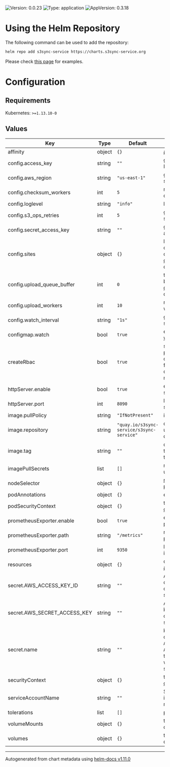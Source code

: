 <!--
s3sync-service - Realtime S3 synchronisation tool
Copyright (c) 2020  Yevgeniy Valeyev

This program is free software: you can redistribute it and/or modify
it under the terms of the GNU General Public License as published by
the Free Software Foundation, either version 3 of the License, or
(at your option) any later version.

This program is distributed in the hope that it will be useful,
but WITHOUT ANY WARRANTY; without even the implied warranty of
MERCHANTABILITY or FITNESS FOR A PARTICULAR PURPOSE.  See the
GNU General Public License for more details.

You should have received a copy of the GNU General Public License
along with this program.  If not, see <http://www.gnu.org/licenses/>.
 -->

![Version: 0.0.23](https://img.shields.io/badge/Version-0.0.23-informational?style=flat-square) ![Type: application](https://img.shields.io/badge/Type-application-informational?style=flat-square) ![AppVersion: 0.3.18](https://img.shields.io/badge/AppVersion-0.3.18-informational?style=flat-square)

# Using the Helm Repository

The following command can be used to add the repository:
```bash
helm repo add s3sync-service https://charts.s3sync-service.org
```

Please check [this page](running-on-k8s.md#helm) for examples.

# Configuration

## Requirements

Kubernetes: `>=1.13.10-0`

## Values

| Key | Type | Default | Description |
|-----|------|---------|-------------|
| affinity | object | `{}` | [affinity](https://kubernetes.io/docs/concepts/scheduling-eviction/assign-pod-node/#affinity-and-anti-affinity) settings |
| config.access_key | string | `""` | [global](configuration.md#global-configuration-options) AWS access key ID settings |
| config.aws_region | string | `"us-east-1"` | [global](configuration.md#global-configuration-options) AWS Region settings |
| config.checksum_workers | int | `5` | number of the checksum workers |
| config.loglevel | string | `"info"` | logging level |
| config.s3_ops_retries | int | `5` | [global](configuration.md#global-configuration-options) S3 retries settings |
| config.secret_access_key | string | `""` | [global](configuration.md#global-configuration-options) AWS secret access key settings |
| config.sites | object | `{}` | list of site configuration options, check the [documentation](configuration.md#site-configuration-options) for details |
| config.upload_queue_buffer | int | `0` | the upload queue buffer, check the [documentation](configuration.md#global-configuration-options) for details |
| config.upload_workers | int | `10` | number of the upload workers |
| config.watch_interval | string | `"1s"` | [global](configuration.md#global-configuration-options) watch interval settings |
| configmap.watch | bool | `true` | enable the [configmap watch](k8s-integration.md) feature |
| createRbac | bool | `true` | set to false if you not planning on using configmap watch functionality or want to create RBAC objects manually |
| httpServer.enable | bool | `true` | enable the s3sync-service [http service](http-server.md) |
| httpServer.port | int | `8090` | listen port for the s3sync http service |
| image.pullPolicy | string | `"IfNotPresent"` | image pull policy |
| image.repository | string | `"quay.io/s3sync-service/s3sync-service"` | docker repository, uses `quay.io` mirror by default |
| image.tag | string | `""` | overrides the image tag whose default is the chart appVersion |
| imagePullSecrets | list | `[]` | might be useful when using private registry |
| nodeSelector | object | `{}` | [nodeSelector](https://kubernetes.io/docs/concepts/scheduling-eviction/assign-pod-node/#nodeselector) for the pod |
| podAnnotations | object | `{}` | extra pod annotations |
| podSecurityContext | object | `{}` | the [pod security context](https://kubernetes.io/docs/tasks/configure-pod-container/security-context/#set-the-security-context-for-a-pod) |
| prometheusExporter.enable | bool | `true` | enable built-in prometheus exporter |
| prometheusExporter.path | string | `"/metrics"` | netrics path for the prometheus exporter |
| prometheusExporter.port | int | `9350` | listen port for the built-in prometheus exporter |
| resources | object | `{}` | container [resources allocation](https://kubernetes.io/docs/concepts/configuration/manage-resources-containers/) |
| secret.AWS_ACCESS_KEY_ID | string | `""` | AWS access Key ID, omit if you want to create the secret separately |
| secret.AWS_SECRET_ACCESS_KEY | string | `""` | AWS secret access key, omit if you want to create the secret separately |
| secret.name | string | `""` | k8s secret name containing `AWS_ACCESS_KEY_ID` and `AWS_SECRET_ACCESS_KEY`, this needed only if you want to create the secret separately |
| securityContext | object | `{}` | the [container security context](https://kubernetes.io/docs/tasks/configure-pod-container/security-context/#set-the-security-context-for-a-container) |
| serviceAccountName | string | `""` | ServiceAccount name if was created manually |
| tolerations | list | `[]` | pod [tolerations](https://kubernetes.io/docs/concepts/scheduling-eviction/taint-and-toleration/) |
| volumeMounts | object | `{}` | the [volumeMounts](https://kubernetes.io/docs/concepts/storage/volumes/#background) definitions |
| volumes | object | `{}` | the pod [volumes](https://kubernetes.io/docs/concepts/storage/volumes/) definitions |

----------------------------------------------
Autogenerated from chart metadata using [helm-docs v1.11.0](https://github.com/norwoodj/helm-docs/releases/v1.11.0)
